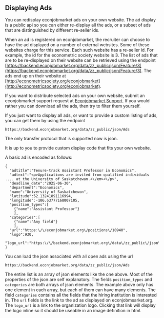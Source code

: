 ## Displaying Ads

You can redisplay econjobmarket ads on your own website. The ad display is a public api so you can either re-display all the ads, or a subset of ads that are distinguished by different re-seller ids.

When an ad is registered on econjobmarket, the recruiter can choose to have the ad displayed on a number of external websites.  Some of these websites charge for this service.  Each such website has a re-seller id.  For example, the id for the econometric society website is 3.  The list of ads that are to be re-displayed on their website can be retrieved using the endpoint [https://backend.econjobmarket.org/data/zz_public/json/Feature/3](https://backend.econjobmarket.org/data/zz_public/json/Feature/3). The ads end up on their website at [http://econometricsociety.org/econjobmarket](http://econometricsociety.org/econjobmarket).

If you want to distribute selected ads on your own website, submit an econjobmarket support request at 
[Econjobmarket Support](https://econjobmarket.org/contacts.php).  If you would rather you can download all the ads, then try to filter them yourself.

If you just want to display all ads, or want to provide a custom listing of ads, you can get them by using the endpoint

```
https://backend.econjobmarket.org/data/zz_public/json/Ads
```
The only transfer protocol that is supported now is json. 

It is up to you to provide custom display code that fits your own website.

A basic ad is encoded as follows:
```
{
  "adtitle":"Tenure-track Assistant Professor in Economics",
  "adtext":"<p>Applications are invited from qualified individuals .... at the University of Saskatchewan.<\/em><\/p>",
  "deadline_date":"2025-06-30",
  "department":"Economics",
  "name":"University of Saskatchewan",
  "latitude":52.13241891116994,
  "longitude":-106.63777168007105,
  "position_types":[
    {"name":"Assistant Professor"}
    ],
  "categories":[
    {"name":"Any field"}
    ],
  "url":"https:\/\/econjobmarket.org\/positions\/10940",
  "logo":930,
  "logo_url":"https:\/\/backend.econjobmarket.org\/data\/zz_public\/json\/Logo\/930"
}
```

You can load the json associated with all open ads using the url
```
https://backend.econjobmarket.org/data/zz_public/json/Ads
```
The entire list is an array of json elements like the one above.  Most of the properties of the json are self explanatory.
The fields `position_types` and `categories` are both arrays of json elements.  The example above only has one element in each array,  but each of them can have many elements.  The field `categories` contains all the fields that the hiring institution
is interested in.  The `url` fields is the link to the ad as displayed on econjobmsarket.org.  The `logo_url` is a link to the organization logo.  Clicking that link will display the logo inline so it should be useable in an image definition in html.
